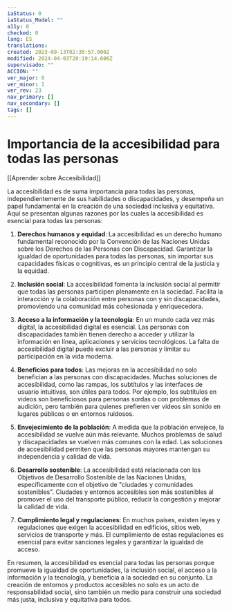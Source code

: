 ```yaml
---
iaStatus: 0
iaStatus_Model: ""
a11y: 0
checked: 0
lang: ES
translations: 
created: 2023-09-13T02:30:57.000Z
modified: 2024-04-03T20:19:14.606Z
supervisado: ""
ACCION: ""
ver_major: 0
ver_minor: 1
ver_rev: 23
nav_primary: []
nav_secondary: []
tags: []
---
```

# Importancia de la accesibilidad para todas las personas

[[Aprender sobre Accesibilidad]]

  La accesibilidad es de suma importancia para todas las personas, independientemente de sus habilidades o discapacidades, y desempeña un papel fundamental en la creación de una sociedad inclusiva y equitativa. Aquí se presentan algunas razones por las cuales la accesibilidad es esencial para todas las personas:

1. **Derechos humanos y equidad**: La accesibilidad es un derecho humano fundamental reconocido por la Convención de las Naciones Unidas sobre los Derechos de las Personas con Discapacidad. Garantizar la igualdad de oportunidades para todas las personas, sin importar sus capacidades físicas o cognitivas, es un principio central de la justicia y la equidad.
    
2. **Inclusión social**: La accesibilidad fomenta la inclusión social al permitir que todas las personas participen plenamente en la sociedad. Facilita la interacción y la colaboración entre personas con y sin discapacidades, promoviendo una comunidad más cohesionada y enriquecedora.
    
3. **Acceso a la información y la tecnología**: En un mundo cada vez más digital, la accesibilidad digital es esencial. Las personas con discapacidades también tienen derecho a acceder y utilizar la información en línea, aplicaciones y servicios tecnológicos. La falta de accesibilidad digital puede excluir a las personas y limitar su participación en la vida moderna.
    
4. **Beneficios para todos**: Las mejoras en la accesibilidad no solo benefician a las personas con discapacidades. Muchas soluciones de accesibilidad, como las rampas, los subtítulos y las interfaces de usuario intuitivas, son útiles para todos. Por ejemplo, los subtítulos en videos son beneficiosos para personas sordas o con problemas de audición, pero también para quienes prefieren ver videos sin sonido en lugares públicos o en entornos ruidosos.
    
5. **Envejecimiento de la población**: A medida que la población envejece, la accesibilidad se vuelve aún más relevante. Muchos problemas de salud y discapacidades se vuelven más comunes con la edad. Las soluciones de accesibilidad permiten que las personas mayores mantengan su independencia y calidad de vida.
    
6. **Desarrollo sostenible**: La accesibilidad está relacionada con los Objetivos de Desarrollo Sostenible de las Naciones Unidas, específicamente con el objetivo de "ciudades y comunidades sostenibles". Ciudades y entornos accesibles son más sostenibles al promover el uso del transporte público, reducir la congestión y mejorar la calidad de vida.
    
7. **Cumplimiento legal y regulaciones**: En muchos países, existen leyes y regulaciones que exigen la accesibilidad en edificios, sitios web, servicios de transporte y más. El cumplimiento de estas regulaciones es esencial para evitar sanciones legales y garantizar la igualdad de acceso.
    
En resumen, la accesibilidad es esencial para todas las personas porque promueve la igualdad de oportunidades, la inclusión social, el acceso a la información y la tecnología, y beneficia a la sociedad en su conjunto. La creación de entornos y productos accesibles no solo es un acto de responsabilidad social, sino también un medio para construir una sociedad más justa, inclusiva y equitativa para todos.